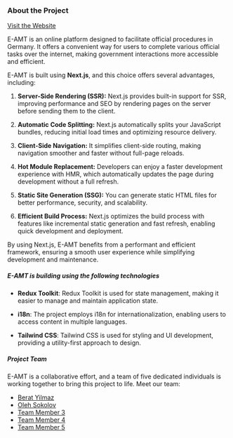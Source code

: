 ### About the Project

[Visit the Website](https://e-amt.vercel.app/)

E-AMT is an online platform designed to facilitate official procedures in Germany. It offers a convenient way for users to complete various official tasks over the internet, making government interactions more accessible and efficient.

E-AMT is built using **Next.js**, and this choice offers several advantages, including:

1. **Server-Side Rendering (SSR):** Next.js provides built-in support for SSR, improving performance and SEO by rendering pages on the server before sending them to the client.

2. **Automatic Code Splitting:** Next.js automatically splits your JavaScript bundles, reducing initial load times and optimizing resource delivery.

3. **Client-Side Navigation:** It simplifies client-side routing, making navigation smoother and faster without full-page reloads.

4. **Hot Module Replacement:** Developers can enjoy a faster development experience with HMR, which automatically updates the page during development without a full refresh.

5. **Static Site Generation (SSG):** You can generate static HTML files for better performance, security, and scalability.

6. **Efficient Build Process:** Next.js optimizes the build process with features like incremental static generation and fast refresh, enabling quick development and deployment.

By using Next.js, E-AMT benefits from a performant and efficient framework, ensuring a smooth user experience while simplifying development and maintenance.

##### E-AMT is building using the following technologies

- **Redux Toolkit**: Redux Toolkit is used for state management, making it easier to manage and maintain application state.

- **i18n**: The project employs i18n for internationalization, enabling users to access content in multiple languages.

- **Tailwind CSS**: Tailwind CSS is used for styling and UI development, providing a utility-first approach to design.

##### Project Team

E-AMT is a collaborative effort, and a team of five dedicated individuals is working together to bring this project to life. Meet our team:

- [Berat Yilmaz](https://github.com/brt-yilmaz)
- [Oleh Sokolov](https://github.com/sokolov574)
- [Team Member 3](link-to-profile)
- [Team Member 4](link-to-profile)
- [Team Member 5](link-to-profile)
